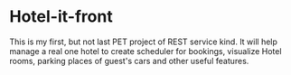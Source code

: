 # Hotel-it-front
This is my first, but not last PET project of REST service kind. It will help manage a real one hotel to create scheduler for bookings, visualize Hotel rooms, parking places of guest's cars and other useful features. 
